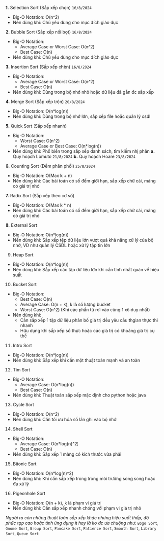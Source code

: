 **1.** Selection Sort (Sắp xếp chọn)  `16/8/2024`
- Big-O Notation: O(n^2)
- Nên dùng khi: Chủ yếu dùng cho mục đích giáo dục
    
**2.** Bubble Sort (Sắp xếp nổi bọt)  `16/8/2024`
- Big-O Notation:
    + Average Case or Worst Case: O(n^2)
    + Best Case: O(n)
- Nên dùng khi: Chủ yếu dùng cho mục đích giáo dục

**3.** Insertion Sort (Sắp xếp chèn)  `16/8/2024`
- Big-O Notation:
    + Average Case or Worst Case: O(n^2)
    + Best Case: O(n)
- Nên dùng khi: Dùng trong bộ nhớ nhỏ hoặc dữ liệu đã gần đc sắp xếp

**4.** Merge Sort (Sắp xếp trộn) `20/8/2024`
- Big-O Notation: O(n*log(n))
- Nên dùng khi: Dùng trong bộ nhớ lớn, sắp xếp file hoặc quản lý csdl

**5.** Quick Sort (Sắp xếp nhanh)
- Big-O Notation:
    + Worst Case: O(n^2)
    + Average Case or Best Case:  O(n*log(n))
- Nên dùng khi: Phổ biến trong sắp xếp danh sách, tìm kiếm nhị phân
__**a.**__ Quy hoạch Lomuto `21/8/2024`
__**b.**__ Quy hoạch Hoare `23/8/2024`

**6.** Counting Sort (Đếm phân phối) `25/8/2024`
- Big-O Notation: O(Max k + n)
- Nên dùng khi: Các bài toán có số đếm giới hạn, sắp xếp chữ cái, mảng có giá trị nhỏ

**7.** Radix Sort (Sắp xếp theo cơ số)
- Big-O Notation: O(Max k * n)
- Nên dùng khi: Các bài toán có số đếm giới hạn, sắp xếp chữ cái, mảng có giá trị nhỏ

**8.** External Sort
- Big-O Notation: O(n*log(n))
- Nên dùng khi: Sắp xếp tệp dữ liệu lớn vượt quá khả năng xử lý của bộ nhớ, VD như quản lý CSDL hoặc xử lý tập tin lớn

9. Heap Sort
- Big-O Notation: O(n*log(n))
- Nên dùng khi: Sắp xếp các tập dữ liệu lớn khi cần tính nhất quán về hiệu suất

10. Bucket Sort
- Big-O Notation: 
    + Best Case: O(n)
    + Average Case: O(n + k), k là số lượng bucket
    + Worst Case: O(n^2) (Khi các phần tử rơi vào cùng 1 xô duy nhất)
- Nên dùng khi: 
    + Cần sắp xếp 1 tập dữ liệu phân bố giá trị đều yêu cầu thgian thực thi nhanh
    + Hữu dụng khi sắp xếp số thực hoặc các giá trị có khoảng giá trị cụ thể

11. Intro Sort
- Big-O Notation: O(n*log(n))
- Nên dùng khi: Sắp xếp khi cần một thuật toán mạnh và an toàn

12. Tim Sort
- Big-O Notation:
    + Average Case: O(n*log(n))
    + Best Case: O(n)
- Nên dùng khi: Thuật toán sắp xếp mặc định cho python hoặc java

13. Cycle Sort
- Big-O Notation: O(n^2)
- Nên dùng khi: Cần tối ưu hóa số lần ghi vào bộ nhớ

14. Shell Sort
- Big-O Notation:
    + Average Case: O(n*log(n)^2)
    + Best Case: O(n)
- Nên dùng khi: Sắp xếp 1 mảng có kích thước vừa phải

15. Bitonic Sort
- Big-O Notation: O(n*log(n)^2)
- Nên dùng khi: Khi cần sắp xếp trong trong môi trường song song hoặc đa xử lý

16. Pigeonhole Sort
- Big-O Notation: O(n + k), k là phạm vi giá trị
- Nên dùng khi: Cần sắp xếp nhanh chóng với phạm vi giá trị nhỏ

*Ngoài ra còn những thuật toán sắp xếp khác nhưng hiệu suất thấp, độ phức tạp cao hoặc tính ứng dụng ít hay là ko đc ưa chuộng như:* `Bogo Sort`, `Gnome Sort`, `Group Sort`, `Pancake Sort`, `Patience Sort`, `Smooth Sort`, `Library Sort`, `Queue Sort`